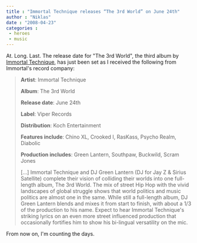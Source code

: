 ```yaml
---
title : "Immortal Technique releases “The 3rd World” on June 24th"
author : "Niklas"
date : "2008-04-23"
categories : 
 - heroes
 - music
---
```


At. Long. Last. The release date for "The 3rd World", the third album by [Immortal Technique](http://www.immortal-technique.com), has just been set as I received the following from Immortal's record company:

> **Artist**: Immortal Technique
> 
> **Album**: The 3rd World
> 
> **Release date**: June 24th
> 
> **Label**: Viper Records
> 
> **Distribution**: Koch Entertainment
> 
> **Features include**: Chino XL, Crooked I, RasKass, Psycho Realm, Diabolic
> 
> **Production includes**: Green Lantern, Southpaw, Buckwild, Scram Jones
> 
> \[...\] Immortal Technique and DJ Green Lantern (DJ for Jay Z & Sirius Satellite) complete their vision of colliding their worlds into one full-length album, The 3rd World. The mix of street Hip Hop with the vivid landscapes of global struggle shows that world politics and music politics are almost one in the same. While still a full-length album, DJ Green Lantern blends and mixes it from start to finish, with about a 1/3 of the production to his name. Expect to hear Immortal Technique's striking lyrics on an even more street influenced production that occasionally fortifies him to show his bi-lingual versatility on the mic.

From now on, I'm counting the days.
